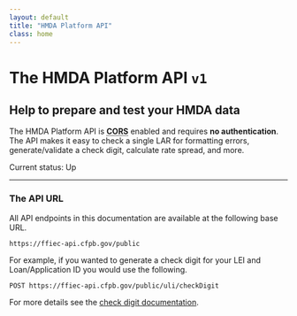 ```yaml
---
layout: default
title: "HMDA Platform API"
class: home
---
```


<hgroup>
  <h1>The HMDA Platform API <code>v1</code></h1>
  <h2>Help to prepare and test your HMDA data</h2>
  <p class="usa-font-lead">The HMDA Platform API is <strong><abbr title="Cross-Origin Resource Sharing">CORS</abbr></strong> enabled and requires <strong>no authentication</strong>. The API makes it easy to check a single LAR for formatting errors, generate/validate a check digit, calculate rate spread, and more.</p>
</hgroup>

<p>Current status: <span class="usa-label usa-label-success">Up</span></p>

---

<h3>The API URL</h3>
<p>All API endpoints in this documentation are available at the following base URL.</p>
<pre><code class="language-bash">https://ffiec-api.cfpb.gov/public</code></pre>
<p>For example, if you wanted to generate a check digit for your LEI and Loan/Application ID you would use the following.</p>
<pre class="margin-bottom-0"><code class="language-bash">POST https://ffiec-api.cfpb.gov/public/uli/checkDigit</code></pre>
<p class="usa-text-small">For more details see the <a href="{{ "/check-digit#generate" | relative_url }}">check digit documentation</a>.</p>